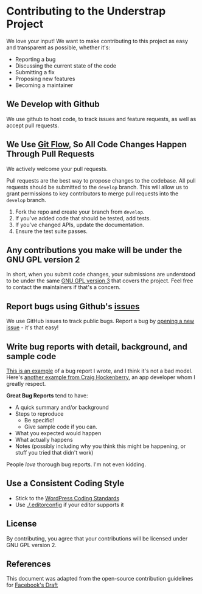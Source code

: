 # Contributing to the Understrap Project
We love your input! We want to make contributing to this project as easy and transparent as possible, whether it's:

- Reporting a bug
- Discussing the current state of the code
- Submitting a fix
- Proposing new features
- Becoming a maintainer

## We Develop with Github
We use github to host code, to track issues and feature requests, as well as accept pull requests.

## We Use [Git Flow](https://www.atlassian.com/git/tutorials/comparing-workflows/gitflow-workflow), So All Code Changes Happen Through Pull Requests
We actively welcome your pull requests.

Pull requests are the best way to propose changes to the codebase.
All pull requests should be submitted to the `develop` branch.
This will allow us to grant permissions to key contributors to merge pull requests into the `develop` branch.

1. Fork the repo and create your branch from `develop`.
2. If you've added code that should be tested, add tests.
3. If you've changed APIs, update the documentation.
4. Ensure the test suite passes.

## Any contributions you make will be under the GNU GPL version 2
In short, when you submit code changes, your submissions are understood to be under the same [GNU GPL version 3](https://www.gnu.org/licenses/gpl-3.0.html) that covers the project. Feel free to contact the maintainers if that's a concern.

## Report bugs using Github's [issues](https://github.com/understrap/understrap/issues)
We use GitHub issues to track public bugs. Report a bug by [opening a new issue](https://github.com/understrap/understrap/issues/new) - it's that easy!

## Write bug reports with detail, background, and sample code
[This is an example](http://stackoverflow.com/q/12488905/180626) of a bug report I wrote, and I think it's not a bad model. Here's [another example from Craig Hockenberry](http://www.openradar.me/11905408), an app developer whom I greatly respect.

**Great Bug Reports** tend to have:

- A quick summary and/or background
- Steps to reproduce
  - Be specific!
  - Give sample code if you can.
- What you expected would happen
- What actually happens
- Notes (possibly including why you think this might be happening, or stuff you tried that didn't work)

People *love* thorough bug reports. I'm not even kidding.

## Use a Consistent Coding Style

* Stick to the [WordPress Coding Standards](https://make.wordpress.org/core/handbook/best-practices/coding-standards/)
* Use [./.editorconfig](https://github.com/understrap/understrap/blob/master/.editorconfig) if your editor supports it
<!-- * You can try running `npm run lint` for style unification -->

## License
By contributing, you agree that your contributions will be licensed under GNU GPL version 2.

## References
This document was adapted from the open-source contribution guidelines for [Facebook's Draft](https://github.com/facebook/draft-js/blob/a9316a723f9e918afde44dea68b5f9f39b7d9b00/CONTRIBUTING.md)
